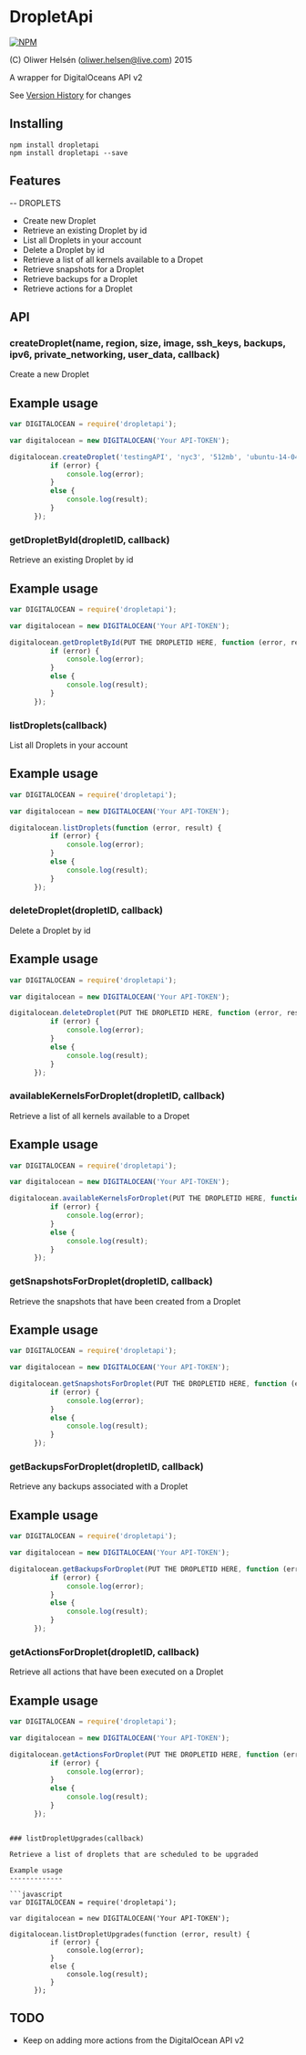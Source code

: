 DropletApi
=======

[![NPM](https://nodei.co/npm/dropletapi.png?downloads=true&stars=true)](https://nodei.co/npm/dropletapi/)

(C) Oliwer Helsén (oliwer.helsen@live.com) 2015

A wrapper for DigitalOceans API v2

See [Version History](https://github.com/oliwerhelsen/DigitalOcean-API-v2/wiki/Version-History) for changes

Installing
----------

```
npm install dropletapi
npm install dropletapi --save
```

Features
--------

-- DROPLETS
* Create new Droplet
* Retrieve an existing Droplet by id
* List all Droplets in your account
* Delete a Droplet by id
* Retrieve a list of all kernels available to a Dropet
* Retrieve snapshots for a Droplet
* Retrieve backups for a Droplet
* Retrieve actions for a Droplet

API
---

### createDroplet(name, region, size, image, ssh_keys, backups, ipv6, private_networking, user_data, callback)

Create a new Droplet

Example usage
-------------

```javascript
var DIGITALOCEAN = require('dropletapi');

var digitalocean = new DIGITALOCEAN('Your API-TOKEN');

digitalocean.createDroplet('testingAPI', 'nyc3', '512mb', 'ubuntu-14-04-x64', null, false, true, null, null, function (error, result) {
          if (error) {
              console.log(error);
          }
          else {
              console.log(result);
          }
      });

```

### getDropletById(dropletID, callback)

Retrieve an existing Droplet by id

Example usage
-------------

```javascript
var DIGITALOCEAN = require('dropletapi');

var digitalocean = new DIGITALOCEAN('Your API-TOKEN');

digitalocean.getDropletById(PUT THE DROPLETID HERE, function (error, result) {
          if (error) {
              console.log(error);
          }
          else {
              console.log(result);
          }
      });

```

### listDroplets(callback) 

List all Droplets in your account

Example usage
-------------

```javascript
var DIGITALOCEAN = require('dropletapi');

var digitalocean = new DIGITALOCEAN('Your API-TOKEN');

digitalocean.listDroplets(function (error, result) {
          if (error) {
              console.log(error);
          }
          else {
              console.log(result);
          }
      });

```

### deleteDroplet(dropletID, callback)

Delete a Droplet by id

Example usage
-------------

```javascript
var DIGITALOCEAN = require('dropletapi');

var digitalocean = new DIGITALOCEAN('Your API-TOKEN');

digitalocean.deleteDroplet(PUT THE DROPLETID HERE, function (error, result) {
          if (error) {
              console.log(error);
          }
          else {
              console.log(result);
          }
      });

```

### availableKernelsForDroplet(dropletID, callback)

Retrieve a list of all kernels available to a Dropet

Example usage
-------------

```javascript
var DIGITALOCEAN = require('dropletapi');

var digitalocean = new DIGITALOCEAN('Your API-TOKEN');

digitalocean.availableKernelsForDroplet(PUT THE DROPLETID HERE, function (error, result) {
          if (error) {
              console.log(error);
          }
          else {
              console.log(result);
          }
      });

```

### getSnapshotsForDroplet(dropletID, callback)

Retrieve the snapshots that have been created from a Droplet

Example usage
-------------

```javascript
var DIGITALOCEAN = require('dropletapi');

var digitalocean = new DIGITALOCEAN('Your API-TOKEN');

digitalocean.getSnapshotsForDroplet(PUT THE DROPLETID HERE, function (error, result) {
          if (error) {
              console.log(error);
          }
          else {
              console.log(result);
          }
      });

```

### getBackupsForDroplet(dropletID, callback)

Retrieve any backups associated with a Droplet

Example usage
-------------

```javascript
var DIGITALOCEAN = require('dropletapi');

var digitalocean = new DIGITALOCEAN('Your API-TOKEN');

digitalocean.getBackupsForDroplet(PUT THE DROPLETID HERE, function (error, result) {
          if (error) {
              console.log(error);
          }
          else {
              console.log(result);
          }
      });

```

### getActionsForDroplet(dropletID, callback)

Retrieve all actions that have been executed on a Droplet

Example usage
-------------

```javascript
var DIGITALOCEAN = require('dropletapi');

var digitalocean = new DIGITALOCEAN('Your API-TOKEN');

digitalocean.getActionsForDroplet(PUT THE DROPLETID HERE, function (error, result) {
          if (error) {
              console.log(error);
          }
          else {
              console.log(result);
          }
      });

```

```

### listDropletUpgrades(callback)

Retrieve a list of droplets that are scheduled to be upgraded

Example usage
-------------

```javascript
var DIGITALOCEAN = require('dropletapi');

var digitalocean = new DIGITALOCEAN('Your API-TOKEN');

digitalocean.listDropletUpgrades(function (error, result) {
          if (error) {
              console.log(error);
          }
          else {
              console.log(result);
          }
      });

```

TODO
----
* Keep on adding more actions from the DigitalOcean API v2
